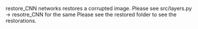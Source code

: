 restore_CNN networks restores a corrupted image. Please see src/layers.py -> resotre_CNN for the same
Please see the restored folder to see the restorations.


